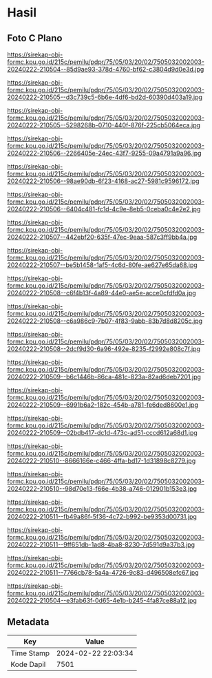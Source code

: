# Hasil

## Foto C Plano

https://sirekap-obj-formc.kpu.go.id/215c/pemilu/pdpr/75/05/03/20/02/7505032002003-20240222-210504--85d9ae93-378d-4760-bf62-c3804d9d0e3d.jpg

https://sirekap-obj-formc.kpu.go.id/215c/pemilu/pdpr/75/05/03/20/02/7505032002003-20240222-210505--d3c739c5-6b6e-4df6-bd2d-60390d403a19.jpg

https://sirekap-obj-formc.kpu.go.id/215c/pemilu/pdpr/75/05/03/20/02/7505032002003-20240222-210505--5298268b-0710-440f-876f-225cb5064eca.jpg

https://sirekap-obj-formc.kpu.go.id/215c/pemilu/pdpr/75/05/03/20/02/7505032002003-20240222-210506--2266405e-24ec-43f7-9255-09a4791a9a96.jpg

https://sirekap-obj-formc.kpu.go.id/215c/pemilu/pdpr/75/05/03/20/02/7505032002003-20240222-210506--98ae90db-6f23-4168-ac27-5981c9596172.jpg

https://sirekap-obj-formc.kpu.go.id/215c/pemilu/pdpr/75/05/03/20/02/7505032002003-20240222-210506--6404c481-fc1d-4c9e-8eb5-0ceba0c4e2e2.jpg

https://sirekap-obj-formc.kpu.go.id/215c/pemilu/pdpr/75/05/03/20/02/7505032002003-20240222-210507--442ebf20-635f-47ec-9eaa-587c3ff9bb4a.jpg

https://sirekap-obj-formc.kpu.go.id/215c/pemilu/pdpr/75/05/03/20/02/7505032002003-20240222-210507--be5b1458-1af5-4c6d-80fe-ae627e65da68.jpg

https://sirekap-obj-formc.kpu.go.id/215c/pemilu/pdpr/75/05/03/20/02/7505032002003-20240222-210508--c6f4b13f-4a89-44e0-ae5e-acce0cfdfd0a.jpg

https://sirekap-obj-formc.kpu.go.id/215c/pemilu/pdpr/75/05/03/20/02/7505032002003-20240222-210508--c6a986c9-7b07-4f83-9abb-83b7d8d8205c.jpg

https://sirekap-obj-formc.kpu.go.id/215c/pemilu/pdpr/75/05/03/20/02/7505032002003-20240222-210508--2dcf9d30-6a96-492e-8235-f2992e808c7f.jpg

https://sirekap-obj-formc.kpu.go.id/215c/pemilu/pdpr/75/05/03/20/02/7505032002003-20240222-210509--b6c1446b-86ca-481c-823a-82ad6deb7201.jpg

https://sirekap-obj-formc.kpu.go.id/215c/pemilu/pdpr/75/05/03/20/02/7505032002003-20240222-210509--6991b6a2-182c-454b-a781-fe6ded8600e1.jpg

https://sirekap-obj-formc.kpu.go.id/215c/pemilu/pdpr/75/05/03/20/02/7505032002003-20240222-210509--02bdb417-dc1d-473c-ad51-cccd612a68d1.jpg

https://sirekap-obj-formc.kpu.go.id/215c/pemilu/pdpr/75/05/03/20/02/7505032002003-20240222-210510--8666166e-c466-4ffa-bd17-1d31898c8279.jpg

https://sirekap-obj-formc.kpu.go.id/215c/pemilu/pdpr/75/05/03/20/02/7505032002003-20240222-210510--98d70e13-f66e-4b38-a746-012901b153e3.jpg

https://sirekap-obj-formc.kpu.go.id/215c/pemilu/pdpr/75/05/03/20/02/7505032002003-20240222-210511--fb49a86f-5f36-4c72-b992-be9353d00731.jpg

https://sirekap-obj-formc.kpu.go.id/215c/pemilu/pdpr/75/05/03/20/02/7505032002003-20240222-210511--9ff651db-1ad8-4ba8-8230-7d591d9a37b3.jpg

https://sirekap-obj-formc.kpu.go.id/215c/pemilu/pdpr/75/05/03/20/02/7505032002003-20240222-210511--7766cb78-5a4a-4726-9c83-d496508efc67.jpg

https://sirekap-obj-formc.kpu.go.id/215c/pemilu/pdpr/75/05/03/20/02/7505032002003-20240222-210504--e3fab63f-0d65-4e1b-b245-4fa87ce88a12.jpg


## Metadata

| Key        | Value               |
| ---------- | ------------------- |
| Time Stamp | 2024-02-22 22:03:34 |
| Kode Dapil | 7501                |



